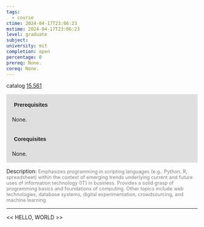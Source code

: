```yaml
---
tags:
  - course
ctime: 2024-04-17T23:06:23
mstime: 2024-04-17T23:06:23
level: graduate
subject: 
university: mit
completion: open
percentage: 0
prereq: None.
coreq: None.
---
```


catalog [15.561](http://student.mit.edu/catalog/m15b.html#15.561)

<span style="display: block; padding: 15px; background-color: rgb(100, 100, 100, 0.2);"><font id="m_prereq1194_0" style="display: block; font-family: Arial, sans-serif; font-weight: bold; padding: 5px">Prerequisites</font><br><span id="prereq1194_0">None.</span></span>
<span style="display: block; padding: 15px; background-color: rgb(100, 100, 100, 0.2);"><font id="m_coreq1194_0" style="display: block; font-family: Arial, sans-serif; font-weight: bold; padding: 5px">Corequisites</font><br><span id="coreq1194_0">None.</span></span>

<font style="">Description:</font>
<font style="color: grey; font-size: 0.8rem;">Emphasizes programming in scripting languages (e.g., Python, R, spreadsheet) within the context of emerging trends underlying current and future uses of information technology (IT) in business. Provides a solid grasp of programming basics and foundations of computing. Other topics include web technologies, database systems, digital experimentation, crowdsourcing, and machine learning.</font>



---

<< HELLO, WORLD >>
